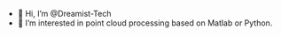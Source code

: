 - 👋 Hi, I’m @Dreamist-Tech
- 👀 I’m interested in point cloud processing based on Matlab or Python.

<!---
Dreamist-Tech/Dreamist-Tech is a ✨ special ✨ repository because its `README.md` (this file) appears on your GitHub profile.
You can click the Preview link to take a look at your changes.
--->
